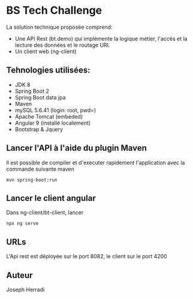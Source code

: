 # BS Tech Challenge
La solution technique proposée comprend:
* Une API Rest (bt.demo) qui implémente la logique métier, l'accès et la lecture des données et le routage URI.
* Un client web (ng-client)


## Tehnologies utilisées:
* JDK 8
* Spring Boot 2
* Spring Boot data jpa
* Maven
* mySQL 5.6.41 (login: root, pwd=)
* Apache Tomcat (embeded)
* Angular 9 (installé localement)
* Bootstrap & Jquery



## Lancer l'API à l'aide du plugin Maven

Il est possible de compiler et d'executer rapidement l'application avec la commande suivante maven

```
mvn spring-boot:run
```
## Lancer le client angular

Dans ng-client/bt-client, lancer
```
npx ng serve
```

## URLs

L'Api rest  est déployée sur le port 8082, le client sur le port 4200

## Auteur

Joseph Herradi
